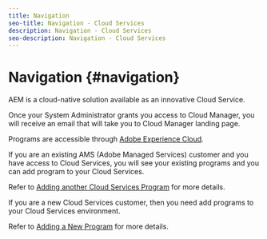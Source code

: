 ```yaml
---
title: Navigation
seo-title: Navigation - Cloud Services
description: Navigation - Cloud Services
seo-description: Navigation - Cloud Services 
---
```


# Navigation {#navigation} 

AEM is a cloud-native solution available as an innovative Cloud Service. 

Once your System Administrator grants you access to Cloud Manager, you will receive an email that will take you to Cloud Manager landing page.

Programs are accessible through [Adobe Experience Cloud](https://my.cloudmanager.adobe.com/).

If you are an existing AMS (Adobe Managed Services) customer and you have access to Cloud Services, you will see your existing programs and you can add program to your Cloud Services. 

Refer to [Adding another Cloud Services Program](/help/onboarding/getting-access-to-aem-in-cloud/first-time-login.md#existing-program) for more details.

If you are a new Cloud Services customer, then you need add programs to your Cloud Services environment. 

Refer to [Adding a New Program](/help/onboarding/getting-access-to-aem-in-cloud/first-time-login.md#no-program) for more details.


